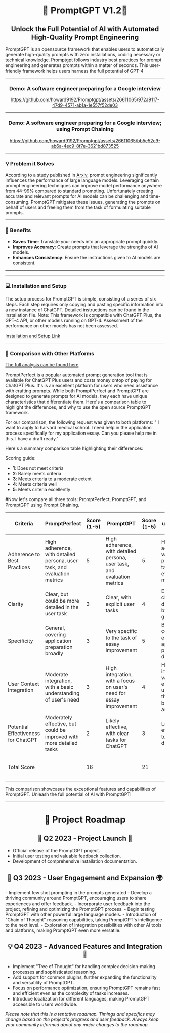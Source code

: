 # <div align="center">🚀 PromptGPT V1.2🚀</div>

## <div align="center">Unlock the Full Potential of AI with Automated High-Quality Prompt Engineering</div>


PromptGPT is an opensource framework that enables users to automatically generate high-quality prompts with zero installations, coding necessary or technical knowledge. Promptgpt follows industry best practices for prompt engineering and generates prompts within a matter of seconds. This user-friendly framework helps users harness the full potential of GPT-4

<div align="center">

---
### Demo: A software engineer preparing for a Google interview



https://github.com/howard9192/Promptgpt/assets/26611065/972a9117-47d9-4571-ab1a-1e557f52de03





---
  
  
### Demo: A software engineer preparing for a Google interview; using Prompt Chaining 


https://github.com/howard9192/Promptgpt/assets/26611065/bb5e52c9-ab6a-4ec9-8f7e-3621bd873525


</div>



<div align="center">

---

  
 
</div>

### 💡 Problem it Solves 
According to a study published in [Arxiv](https://arxiv.org/pdf/2201.11903.pdf), prompt engineering significantly influences the performance of large language models. Leveraging certain prompt engineering techniques can improve model performance anywhere from 44-99% compared to standard prompting. Unfortunately creating accurate and relevant prompts for AI models can be challenging and time-consuming. PromptGPT mitigates these issues, generating the prompts on behalf of users and freeing them from the task of formulating suitable prompts.

<div align="center">

---

  
  
</div>

### 🚀 Benefits

- **Saves Time**: Translate your needs into an appropriate prompt quickly.
- **Improves Accuracy**: Create prompts that leverage the strengths of AI models.
- **Enhances Consistency**: Ensure the instructions given to AI models are consistent.
---
  
  


<div align="center">

---

</div>

  
  
### 💻 Installation and Setup

The setup process for PromptGPT is simple, consisting of a series of six steps. Each step requires only copying and pasting specific information into a new instance of ChatGPT. Detailed instructions can be found in the installation file. Note: This framework is compatible with ChatGPT Plus, the GPT-4 API, or other models running on GPT-4. Assessment of the performance on other models has not been assessed. 

[Installation and Setup Link](https://github.com/howard9192/Prompgpt/blob/main/Instructions.md)

<div align="center">

---

  
  
</div>

### 🥊 Comparison with Other Platforms
[The full analysis can be found here](https://github.com/howard9192/Prompgpt/blob/main/Comparison%20to%20PromptPerfect.md)

PromptPerfect is a popular automated prompt generation tool that is available for ChatGPT Plus users and costs money ontop of paying for ChatGPT Plus. It's is an excellent platform for users who need assistance with crafting prompts. While both PromptPerfect and PromptGPT are designed to generate prompts for AI models, they each have unique characteristics that differentiate them. Here's a comparison table to highlight the differences, and why to use the open source PromptGPT framework.

For our comparison, the following request was given to both platforms: " I want to apply to harvard medical school. I need help in the application process specifically for my application essay. Can you please help me in this. I have a draft ready."



Here's a summary comparison table highlighting their differences:

Scoring guide:
- **1**: Does not meet criteria
- **2**: Barely meets criteria
- **3**: Meets criteria to a moderate extent
- **4**: Meets criteria well
- **5**: Meets criteria excellently

#Now let's compare all three tools: PromptPerfect, PromptGPT, and PromptGPT using Prompt Chaining. 

| Criteria | PromptPerfect | Score (1-5) | PromptGPT | Score (1-5) | PromptGPT using Prompt Chaining | Score (1-5) | Best Tool |
|---|---|---|---|---|---|---|---|
| Adherence to Best Practices | High adherence, with detailed persona, user task, and evaluation metrics | 5 | High adherence, with detailed persona, user task, and evaluation metrics | 5 | High adherence, with detailed persona, user task, and evaluation metrics | 5 | <span style="color:green">Tie</span> |
| Clarity | Clear, but could be more detailed in the user task | 3 | Clear, with explicit user tasks | 4 | Extremely clear, with detailed step-by-step guidance | 5 | <span style="color:green">PromptGPT using Prompt Chaining</span> |
| Specificity | General, covering application preparation broadly | 3 | Very specific to the task of essay improvement | 5 | Broad, covering the entire application process with detailed steps | 4 | <span style="color:green">PromptGPT</span> |
| User Context Integration | Moderate integration, with a basic understanding of user's need | 3 | High integration, with a focus on user's need for essay improvement | 4 | High integration, with an emphasis on understanding the user's background and goals | 5 | <span style="color:green">PromptGPT using Prompt Chaining</span> |
| Potential Effectiveness for ChatGPT | Moderately effective, but could be improved with more detailed tasks | 2 | Likely effective, with clear tasks for ChatGPT | 3 | Likely very effective due to clear, detailed tasks | 4 | <span style="color:green">PromptGPT using Prompt Chaining</span> |
| Total Score | | 16 | | 21 | | 23 | <span style="color:green">PromptGPT using Prompt Chaining</span> |


This comparison showcases the exceptional features and capabilities of PromptGPT. Unleash the full potential of AI with PromptGPT!

  ---
  
<div align="center">
  
# 🚀 Project Roadmap

## 🎈 Q2 2023 - Project Launch 🎉
  
</div>

- Official release of the PromptGPT project.
- Initial user testing and valuable feedback collection.
- Development of comprehensive installation documentation.

<div align="center">
  
## 📢 Q3 2023 - User Engagement and Expansion 🌍
  
</div>
- Implement few shot prompting in the prompts generated
- Develop a thriving community around PromptGPT, encouraging users to share experiences and offer feedback.
- Incorporate user feedback into the project, refining and optimizing the PromptGPT process.
- Begin testing PromptGPT with other powerful large language models.
- Introduction of "Chain of Thought" reasoning capabilities, taking PromptGPT's intelligence to the next level.
- Exploration of integration possibilities with other AI tools and platforms, making PromptGPT even more versatile.

 <div align="center">
  
## 💡 Q4 2023 - Advanced Features and Integration 🎁
  
  </div>
  
- Implement "Tree of Thought" for handling complex decision-making processes and sophisticated reasoning.
- Add support for common plugins, further expanding the functionality and versatility of PromptGPT.
- Focus on performance optimization, ensuring PromptGPT remains fast and efficient even as the complexity of tasks increases.
- Introduce localization for different languages, making PromptGPT accessible to users worldwide.

_*Please note that this is a tentative roadmap. Timings and specifics may change based on the project's progress and user feedback. Always keep your community informed about any major changes to the roadmap.*_


